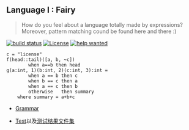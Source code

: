 ## Language I : Fairy
> How do you feel about a language totally made by expressions?   
> Moreover, pattern matching cound be found here and there :)   

[![build status](https://travis-ci.org/thautwarm/lang.red.svg?branch=master)](https://travis-ci.org/thautwarm/lang.red)
[![License](https://img.shields.io/badge/license-MIT-blue.svg?style=flat)](https://github.com/thautwarm/lang.red/blob/master/LICENSE)
[![help wanted](https://img.shields.io/badge/language-Fairy-green.svg?style=flat)](https://github.com/thautwarm/lang.red/pulls)
```
c = "license"
f(head::tail)([a, b, ~c])
        when a==b then head
g(a:int, 1)(b:int, 2)(c:int, 3):int = 
        when a == b then c
        when b == c then a
        when a == c then b
        otherwise   then summary
    where summary = a+b+c
```

- [Grammar](https://github.com/thautwarm/lang.red/tree/master/fairy/grammar)

- [Test](https://github.com/thautwarm/lang.red/tree/master/fairy/test.hs)以及[测试结果文件集](https://github.com/thautwarm/lang.red/tree/master/fairy/tested)


